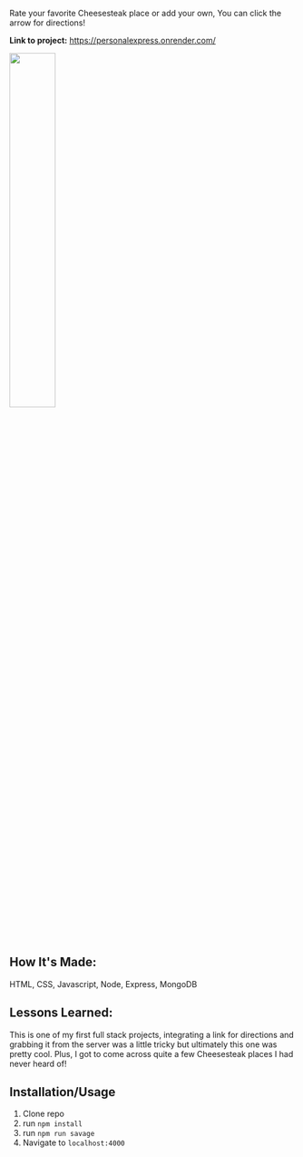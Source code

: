 Rate your favorite Cheesesteak place or add your own, You can click the arrow for directions!



**Link to project:** 
https://personalexpress.onrender.com/




<img src="https://i.imgur.com/7A6FBzM.png" height="40%" width="40%">



## How It's Made:
HTML, CSS, Javascript, Node, Express, MongoDB


## Lessons Learned:

This is one of my first full stack projects, integrating a link for directions and grabbing it from the server was a little tricky but ultimately this one was pretty cool. Plus, I got to come across quite a few Cheesesteak places I had never heard of!




## Installation/Usage
1. Clone repo
2. run `npm install`
3. run `npm run savage`
4. Navigate to `localhost:4000`
